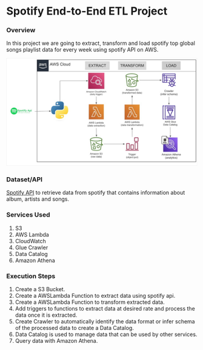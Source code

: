 # Spotify End-to-End ETL Project
### Overview
In this project we are going to extract, transform and load spotify top global songs playlist data for every week using spotify API on AWS.

![this is a screenshot](etl_pipeline.jpg)

### Dataset/API
[Spotify API](https://developer.spotify.com/documentation/web-api) to retrieve data from spotify that contains information about album, artists and songs.

### Services Used
1. S3
2. AWS Lambda
3. CloudWatch
4. Glue Crawler
5. Data Catalog
6. Amazon Athena

### Execution Steps
1. Create a S3 Bucket.
2. Create a AWSLambda Function to extract data using spotify api.
3. Create a AWSLambda Function to transform extracted data.
4. Add triggers to functions to extract data at desired rate and process the data once it is extracted.
5. Create Crawler to automatically identify the data format or infer schema of the processed data to create a Data Catalog.
6. Data Catalog is used to manage data that can be used by other services.
7. Query data with Amazon Athena.
